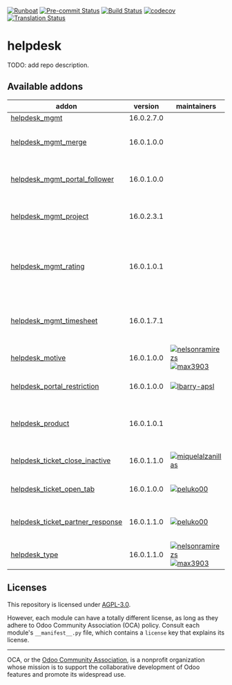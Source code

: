 
[![Runboat](https://img.shields.io/badge/runboat-Try%20me-875A7B.png)](https://runboat.odoo-community.org/builds?repo=OCA/helpdesk&target_branch=16.0)
[![Pre-commit Status](https://github.com/OCA/helpdesk/actions/workflows/pre-commit.yml/badge.svg?branch=16.0)](https://github.com/OCA/helpdesk/actions/workflows/pre-commit.yml?query=branch%3A16.0)
[![Build Status](https://github.com/OCA/helpdesk/actions/workflows/test.yml/badge.svg?branch=16.0)](https://github.com/OCA/helpdesk/actions/workflows/test.yml?query=branch%3A16.0)
[![codecov](https://codecov.io/gh/OCA/helpdesk/branch/16.0/graph/badge.svg)](https://codecov.io/gh/OCA/helpdesk)
[![Translation Status](https://translation.odoo-community.org/widgets/helpdesk-16-0/-/svg-badge.svg)](https://translation.odoo-community.org/engage/helpdesk-16-0/?utm_source=widget)

<!-- /!\ do not modify above this line -->

# helpdesk

TODO: add repo description.

<!-- /!\ do not modify below this line -->

<!-- prettier-ignore-start -->

[//]: # (addons)

Available addons
----------------
addon | version | maintainers | summary
--- | --- | --- | ---
[helpdesk_mgmt](helpdesk_mgmt/) | 16.0.2.7.0 |  | Helpdesk
[helpdesk_mgmt_merge](helpdesk_mgmt_merge/) | 16.0.1.0.0 |  | Wizard to merge helpdesk tickets
[helpdesk_mgmt_portal_follower](helpdesk_mgmt_portal_follower/) | 16.0.1.0.0 |  | Add ticket followers from website portal
[helpdesk_mgmt_project](helpdesk_mgmt_project/) | 16.0.2.3.1 |  | Add the option to select project in the tickets.
[helpdesk_mgmt_rating](helpdesk_mgmt_rating/) | 16.0.1.0.1 |  | This module allows customer to rate the assistance received on a ticket.
[helpdesk_mgmt_timesheet](helpdesk_mgmt_timesheet/) | 16.0.1.7.1 |  | Add HR Timesheet to the tickets for Helpdesk Management.
[helpdesk_motive](helpdesk_motive/) | 16.0.1.0.0 | [![nelsonramirezs](https://github.com/nelsonramirezs.png?size=30px)](https://github.com/nelsonramirezs) [![max3903](https://github.com/max3903.png?size=30px)](https://github.com/max3903) | Keep the motive
[helpdesk_portal_restriction](helpdesk_portal_restriction/) | 16.0.1.0.0 | [![lbarry-apsl](https://github.com/lbarry-apsl.png?size=30px)](https://github.com/lbarry-apsl) | Helpdesk Portal Restriction
[helpdesk_product](helpdesk_product/) | 16.0.1.0.1 |  | Add the option to select product in the tickets.
[helpdesk_ticket_close_inactive](helpdesk_ticket_close_inactive/) | 16.0.1.1.0 | [![miquelalzanillas](https://github.com/miquelalzanillas.png?size=30px)](https://github.com/miquelalzanillas) | Helpdesk Ticket Close Inactive
[helpdesk_ticket_open_tab](helpdesk_ticket_open_tab/) | 16.0.1.0.0 | [![peluko00](https://github.com/peluko00.png?size=30px)](https://github.com/peluko00) | Helpdesk Ticket Open Tab
[helpdesk_ticket_partner_response](helpdesk_ticket_partner_response/) | 16.0.1.1.0 | [![peluko00](https://github.com/peluko00.png?size=30px)](https://github.com/peluko00) | Change ticket stage when partner response
[helpdesk_type](helpdesk_type/) | 16.0.1.1.0 | [![nelsonramirezs](https://github.com/nelsonramirezs.png?size=30px)](https://github.com/nelsonramirezs) [![max3903](https://github.com/max3903.png?size=30px)](https://github.com/max3903) | Add a type to your tickets

[//]: # (end addons)

<!-- prettier-ignore-end -->

## Licenses

This repository is licensed under [AGPL-3.0](LICENSE).

However, each module can have a totally different license, as long as they adhere to Odoo Community Association (OCA)
policy. Consult each module's `__manifest__.py` file, which contains a `license` key
that explains its license.

----
OCA, or the [Odoo Community Association](http://odoo-community.org/), is a nonprofit
organization whose mission is to support the collaborative development of Odoo features
and promote its widespread use.

